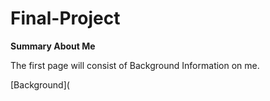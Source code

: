 # Final-Project

**Summary About Me**

The first page will consist of Background Information on me.

[Background](
